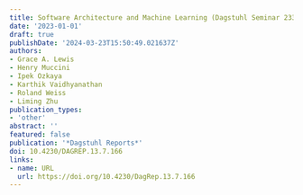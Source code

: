 ```yaml
---
title: Software Architecture and Machine Learning (Dagstuhl Seminar 23302)
date: '2023-01-01'
draft: true
publishDate: '2024-03-23T15:50:49.021637Z'
authors:
- Grace A. Lewis
- Henry Muccini
- Ipek Ozkaya
- Karthik Vaidhyanathan
- Roland Weiss
- Liming Zhu
publication_types:
- 'other'
abstract: ''
featured: false
publication: '*Dagstuhl Reports*'
doi: 10.4230/DAGREP.13.7.166
links:
- name: URL
  url: https://doi.org/10.4230/DagRep.13.7.166
---
```


